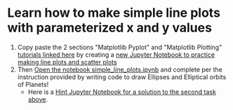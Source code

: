 # Learn how to make simple line plots with parameterized x and y values

1. Copy paste the 2 sections "Matplotlib Pyplot" and "Matplotlib Plotting" [tutorials linked here](https://www.w3schools.com/python/matplotlib_pyplot.asp) by creating a [new Jupyter Notebook to practice making line plots and scatter plots](https://bushastrolab.com/hub/user-redirect/git-pull?repo=https%3A%2F%2Fgithub.com%2Fthebushschool%2Fastronomy&branch=gh-pages&urlpath=lab%2Ftree%2Fastronomy%2Fprojects%2Fsimple_line_plots%2Fline_plots_practice.ipynb?reset)
2.  Then [Open the notebook simple_line_plots.ipynb](https://bushastrolab.com/hub/user-redirect/git-pull?repo=https%3A%2F%2Fgithub.com%2Fthebushschool%2Fastronomy&branch=gh-pages&urlpath=lab%2Ftree%2Fastronomy%2Fprojects%2Fsimple_line_plots%2Fsimple_line_plots.ipynb?reset) and complete per the instruction provided by writing code to draw Ellipses and Elliptical orbits of Planets!
    * Here is a [Hint Jupyter Notebook for a solution to the second task above](https://bushastrolab.com/hub/user-redirect/git-pull?repo=https%3A%2F%2Fgithub.com%2Fthebushschool%2Fastronomy&branch=gh-pages&urlpath=lab%2Ftree%2Fastronomy%2Fprojects%2Fsimple_line_plots%2Fhint_elliptical_path.ipynb?reset).
